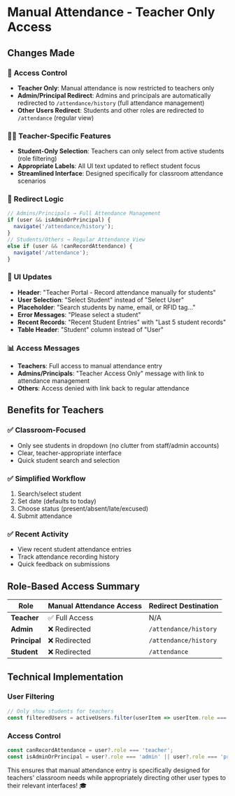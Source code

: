# Manual Attendance - Teacher Only Access

## Changes Made

### 🎯 **Access Control**
- **Teacher Only**: Manual attendance is now restricted to teachers only
- **Admin/Principal Redirect**: Admins and principals are automatically redirected to `/attendance/history` (full attendance management)
- **Other Users Redirect**: Students and other roles are redirected to `/attendance` (regular view)

### 👨‍🏫 **Teacher-Specific Features**
- **Student-Only Selection**: Teachers can only select from active students (role filtering)
- **Appropriate Labels**: All UI text updated to reflect student focus
- **Streamlined Interface**: Designed specifically for classroom attendance scenarios

### 🔄 **Redirect Logic**
```javascript
// Admins/Principals → Full Attendance Management
if (user && isAdminOrPrincipal) {
  navigate('/attendance/history');
}
// Students/Others → Regular Attendance View  
else if (user && !canRecordAttendance) {
  navigate('/attendance');
}
```

### 🎨 **UI Updates**
- **Header**: "Teacher Portal - Record attendance manually for students"
- **User Selection**: "Select Student" instead of "Select User"
- **Placeholder**: "Search students by name, email, or RFID tag..."
- **Error Messages**: "Please select a student"
- **Recent Records**: "Recent Student Entries" with "Last 5 student records"
- **Table Header**: "Student" column instead of "User"

### 📊 **Access Messages**
- **Teachers**: Full access to manual attendance entry
- **Admins/Principals**: "Teacher Access Only" message with link to attendance management
- **Others**: Access denied with link back to regular attendance

## Benefits for Teachers

### ✅ **Classroom-Focused**
- Only see students in dropdown (no clutter from staff/admin accounts)
- Clear, teacher-appropriate interface
- Quick student search and selection

### ✅ **Simplified Workflow**
1. Search/select student
2. Set date (defaults to today)
3. Choose status (present/absent/late/excused)
4. Submit attendance

### ✅ **Recent Activity**
- View recent student attendance entries
- Track attendance recording history
- Quick feedback on submissions

## Role-Based Access Summary

| Role | Manual Attendance Access | Redirect Destination |
|------|-------------------------|---------------------|
| **Teacher** | ✅ Full Access | N/A |
| **Admin** | ❌ Redirected | `/attendance/history` |
| **Principal** | ❌ Redirected | `/attendance/history` |
| **Student** | ❌ Redirected | `/attendance` |

## Technical Implementation

### User Filtering
```javascript
// Only show students for teachers
const filteredUsers = activeUsers.filter(userItem => userItem.role === 'student');
```

### Access Control
```javascript
const canRecordAttendance = user?.role === 'teacher';
const isAdminOrPrincipal = user?.role === 'admin' || user?.role === 'principal';
```

This ensures that manual attendance entry is specifically designed for teachers' classroom needs while appropriately directing other user types to their relevant interfaces! 🎓
